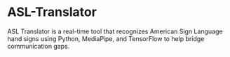 # ASL-Translator
ASL Translator is a real-time tool that recognizes American Sign Language hand signs using Python, MediaPipe, and TensorFlow to help bridge communication gaps.
